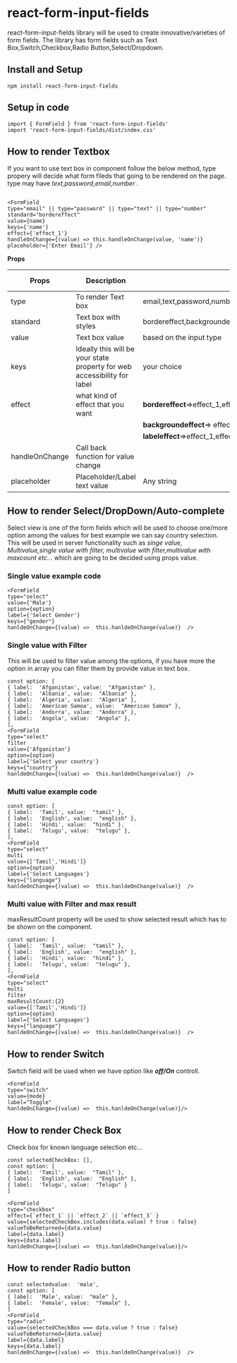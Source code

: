 # react-form-input-fields

react-form-input-fields library will be used to create innovative/varieties of form fields. The library has form fields such as Text Box,Switch,Checkbox,Radio Button,Select/Dropdown.
  

## Install and Setup

``` 
npm install react-form-input-fields
```

## Setup in code

``` 
import { FormField } from 'react-form-input-fields'
import 'react-form-input-fields/dist/index.css'
```

## How to render Textbox

If you want to use text box in component follow the below method, type propery will decide what form fileds that going to be rendered on the page. type may have _text,password,email,number_ .


```

<FormField
type="email" || type="password" || type="text" || type="number"
standard="bordereffect"
value={name}
keys={'name'}
effect={'effect_1'}
handleOnChange={(value) => this.handleOnChange(value, 'name')}
placeholder={'Enter Email'} />
```

**Props**

 
| Props | Description | values |is Mandatory|
| --- | --- | ---|---|
| type | To render Text box |email,text,password,number| yes |
| standard | Text box with styles |bordereffect,backgroundeffect,labeleffect| yes |
| value | Text box value |based on the input type| No |
| keys |Ideally this will be your state property for web accessibility for label  |your choice| yes|
| effect | what kind of effect that you want |**bordereffect**=>effect_1,effect_2,effect_3,effect_4,effect_5,effect_6,effect_7,effect_8,effect_9| No|
|||**backgroundeffect**=> effect_1,effect_2,effect_3,effect_4,effect_5,effect_6|
|||**labeleffect**=>effect_1,effect_2,effect_3,effect_4,effect_5,effect_6,effect_7,effect_8,effect_9| No|
| handleOnChange | Call back function for value change|| yes |
| placeholder |Placeholder/Label text value| Any string| yes |
  

## How to render Select/DropDown/Auto-complete

Select view is one of the form fields which will be used to choose one/more option among the values for best example we can say country selection. This will be used in server functionality such as *singe value, Multivalue,single value with filter,
multivalue with filter,multivalue with maxcount etc...* which are going to be decided using props value. 

### Single value example code
```const option = ['Male, Female']
<FormField
type="select"
value={'Male'}
option={option}
label={'Select Gender'}
keys={"gender"}
hanldeOnChange={(value) =>  this.hanldeOnChange(value)}  />
```
### Single value with Filter
This will be used to filter value among the options, if you have more the option in array you can filter them by provide value in text box.
```
const option: [
{ label:  'Afganistan', value:  "Afganistan" },
{ label:  'Albania', value:  "Albania" },
{ label:  'Algeria', value:  "Algeria" },
{ label:  'American Samoa', value:  "American Samoa" },
{ label:  'Andorra', value:  "Andorra" },
{ label:  'Angola', value:  "Angola" },
],
<FormField
type="select"
filter
value={'Afganistan'}
option={option}
label={'Select your country'}
keys={"country"}
hanldeOnChange={(value) =>  this.hanldeOnChange(value)}  />
```
### Multi value example code
```
const option: [
{ label:  'Tamil', value:  "tamil" },
{ label:  'English', value:  "english" },
{ label:  'Hindi', value:  "hindi" },
{ label:  'Telugu', value:  "telugu" },
],
<FormField
type="select"
multi
value={['Tamil','Hindi']}
option={option}
label={'Select Languages'}
keys={"language"}
hanldeOnChange={(value) =>  this.hanldeOnChange(value)}  />
```
### Multi value with Filter and max result
maxResultCount property will be used to show selected result which has to be shown on the component.
```
const option: [
{ label:  'Tamil', value:  "tamil" },
{ label:  'English', value:  "english" },
{ label:  'Hindi', value:  "hindi" },
{ label:  'Telugu', value:  "telugu" },
],
<FormField
type="select"
multi
filter
maxResultCount:{2}
value={['Tamil','Hindi']}
option={option}
label={'Select Languages'}
keys={"language"}
hanldeOnChange={(value) =>  this.hanldeOnChange(value)}  />
```
## How to render Switch 
Switch field will be used when we have option like ***off/On*** controll.
```
<FormField
type="switch"
value={mode}
label="Toggle"
hanldeOnChange={(value) =>  this.hanldeOnChange(value)}/>
```

## How to render Check Box
 
Check box for known language selection etc...
```
const selectedCheckBox: [],
const option: [
{ label:  'Tamil', value:  "Tamil" },
{ label:  'English', value:  "English" },
{ label:  'Telugu', value:  "Telugu" }
]

<FormField
type="checkbox"
effect={`effect_1` || `effect_2` || `effect_3` }
value={selectedCheckBox.includes(data.value) ? true : false}
valueToBeReturned={data.value}
label={data.label}
keys={data.label}
hanldeOnChange={(value) =>  this.hanldeOnChange(value)}/>
```

## How to render Radio button


```
const selectedvalue:  'male',
const option: [
{ label:  'Male', value:  "male" },
{ label:  'Female', value:  "female" },
]
<FormField
type="radio"
value={selectedCheckBox === data.value ? true : false}
valueToBeReturned={data.value}
label={data.label}
keys={data.label}
hanldeOnChange={(value) =>  this.hanldeOnChange(value)}  />
```